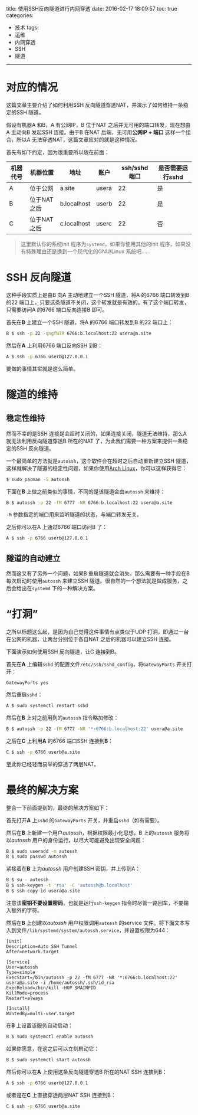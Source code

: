 title: 使用SSH反向隧道进行内网穿透
date: 2016-02-17 18:09:57
toc: true
categories:
  - 技术
tags:
  - 运维
  - 内网穿透
  - SSH
  - 隧道
---

# 对应的情况

这篇文章主要介绍了如何利用SSH 反向隧道穿透NAT，并演示了如何维持一条稳定的SSH 隧道。

假设有机器A 和B，A 有公网IP，B 位于NAT 之后并无可用的端口转发，现在想由A 主动向B 发起SSH 连接。由于B 在NAT 后端，无可用**公网IP + 端口** 这样一个组合，所以A 无法穿透NAT，这篇文章应对的就是这种情况。

首先有如下约定，因为很重要所以放在前面：

| 机器代号 | 机器位置 | 地址 | 账户 | ssh/sshd 端口 | 是否需要运行sshd |
| --- | --- | --- | --- | --- | --- |
| A | 位于公网 | a.site | usera | 22 | 是 |
| B | 位于NAT 之后 | b.localhost | userb | 22 | 是 |
| C | 位于NAT 之后 | c.localhost | userc | 22 | 否 |

<!-- more -->

> 这里默认你的系统init 程序为`systemd`，如果你使用其他的init 程序，如果没有特殊理由还是换到一个现代化的GNU/Linux 系统吧……

# SSH 反向隧道

这种手段实质上是由B 向A 主动地建立一个SSH 隧道，将A 的6766 端口转发到B 的22 端口上，只要这条隧道不关闭，这个转发就是有效的。有了这个端口转发，只需要访问A 的6766 端口反向连接B 即可。

首先在**B** 上建立一个SSH 隧道，将A 的6766 端口转发到B 的22 端口上：

```bash
B $ ssh -p 22 -qngfNTR 6766:b.localhost:22 usera@a.site
```

然后在**A** 上利用6766 端口反向SSH 到B：

```bash
A $ ssh -p 6766 userb@127.0.0.1
```

要做的事情其实就是这么简单。

# 隧道的维持

## 稳定性维持

然而不幸的是SSH 连接是会超时关闭的，如果连接关闭，隧道无法维持，那么A 就无法利用反向隧道穿透B 所在的NAT 了，为此我们需要一种方案来提供一条稳定的SSH 反向隧道。

一个最简单的方法就是`autossh`，这个软件会在超时之后自动重新建立SSH 隧道，这样就解决了隧道的稳定性问题，如果你使用[Arch Linux](https://www.archlinux.org)，你可以这样获得它：

```bash
$ sudo pacman -S autossh
```

下面在**B** 上做之前类似的事情，不同的是该隧道会由`autossh` 来维持：

```bash
B $ autossh -p 22 -fM 6777 -NR 6766:b.localhost:22 usera@a.site
```

`-M` 参数指定的端口用来监听隧道的状态，与端口转发无关。

之后你可以在A 上通过6766 端口访问B 了：

```bash
A $ ssh -p 6766 userb@127.0.0.1
```

## 隧道的自动建立

然而这又有了另外一个问题，如果B 重启隧道就会消失。那么需要有一种手段在B 每次启动时使用`autossh` 来建立SSH 隧道。很自然的一个想法就是做成服务，之后会给出在`systemd` 下的一种解决方案。

# “打洞”

之所以标题这么起，是因为自己觉得这件事情有点类似于UDP 打洞，即通过一台在公网的机器，让两台分别位于各自NAT 之后的机器可以建立SSH 连接。

下面演示如何使用SSH 反向隧道，让C 连接到B。

首先在**A** 上编辑`sshd` 的配置文件`/etc/ssh/sshd_config`，将`GatewayPorts` 开关打开：

```
GatewayPorts yes
```

然后重启`sshd`：

```bash
A $ sudo systemctl restart sshd
```

然后在**B** 上对之前用到的`autossh` 指令略加修改：

```bash
B $ autossh -p 22 -fM 6777 -NR '*:6766:b.localhost:22' usera@a.site
```

之后在**C** 上利用**A** 的6766 端口SSH 连接到**B**：

```bash
C $ ssh -p 6766 userb@a.site
```

至此你已经轻而易举的穿透了两层NAT。

# 最终的解决方案

整合一下前面提到的，最终的解决方案如下：

首先打开**A** 上`sshd` 的`GatewayPorts` 开关，并重启`sshd`（如有需要）。

然后在**B** 上新建一个用户*autossh*，根据权限最小化思想，B 上的`autossh` 服务将以*autossh* 用户的身份运行，以尽大可能避免出现安全问题：

```bash
B $ sudo useradd -m autossh
B $ sudo passwd autossh
```

紧接着在**B** 上为*autossh* 用户创建SSH 密钥，并上传到A：

```bash
B $ su - autossh
B $ ssh-keygen -t 'rsa' -C 'autossh@b.localhost'
B $ ssh-copy-id usera@a.site
```

注意该**密钥不要设置密码**，也就是运行`ssh-keygen` 指令时尽管一路回车，不要输入额外的字符。

然后在**B** 上创建以*autossh* 用户权限调用`autossh` 的service 文件。将下面文本写入到文件`/lib/systemd/system/autossh.service`，并设置权限为644：

```
[Unit]
Description=Auto SSH Tunnel
After=network.target

[Service]
User=autossh
Type=simple
ExecStart=/bin/autossh -p 22 -fM 6777 -NR '*:6766:b.localhost:22' usera@a.site -i /home/autossh/.ssh/id_rsa
ExecReload=/bin/kill -HUP $MAINPID
KillMode=process
Restart=always

[Install]
WantedBy=multi-user.target
```

在**B** 上设置该服务自动启动：

```bash
B $ sudo systemctl enable autossh
```

如果你愿意，在这之后可以立刻启动它：

```bash
B $ sudo systemctl start autossh
```

然后你可以在**A** 上使用这条反向隧道穿透B 所在的NAT SSH 连接到B：

```bash
A $ ssh -p 6766 userb@127.0.0.1
```

或者是在**C** 上直接穿透两层NAT SSH 连接到B：

```bash
C $ ssh -p 6766 userb@a.site
```



